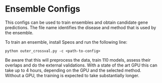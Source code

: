 # Ensemble Configs

This configs can be used to train ensembles and obtain candidate gene predictions. The file name identifies the disease and method that is used by the ensemble.

To train an ensemble, install Speos and run the following line:

```
python outer_crossval.py -c <path-to-config>
```

Be aware that this will preprocess the data, train 110 models, assess their overlaps and do the external validations. With a state of the art GPU this can take up to 4 hours, depending on the GPU and the selected method. Without a GPU, the training is expected to take substantially longer.

